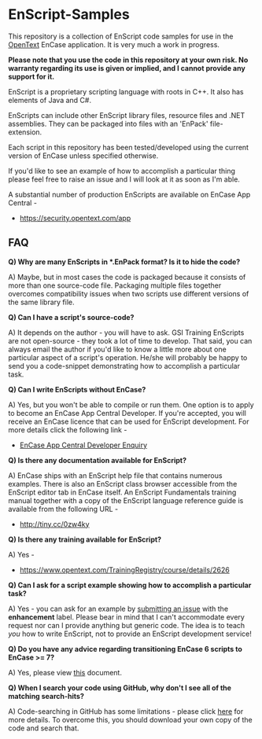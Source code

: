 # EnScript-Samples
This repository is a collection of EnScript code samples for use in the [OpenText](https://www.opentext.com/products-and-solutions/products/security) EnCase application. It is very much a work in progress.

**Please note that you use the code in this repository at your own risk. No warranty regarding its use is given or implied, and I cannot provide any support for it.**

EnScript is a proprietary scripting language with roots in C++. It also has elements of Java and C#.

EnScripts can include other EnScript library files, resource files and .NET assemblies. They can be packaged into files with an 'EnPack' file-extension.

Each script in this repository has been tested/developed using the current version of EnCase unless specified otherwise.

If you'd like to see an example of how to accomplish a particular thing please feel free to raise an issue and I will look at it as soon as I'm able.

A substantial number of production EnScripts are available on EnCase App Central -

* https://security.opentext.com/app

## FAQ
__Q) Why are many EnScripts in *.EnPack format? Is it to hide the code?__

A) Maybe, but in most cases the code is packaged because it consists of more than one source-code file. Packaging multiple files together overcomes compatibility issues when two scripts use different versions of the same library file.

__Q) Can I have a script's source-code?__

A) It depends on the author - you will have to ask. GSI Training EnScripts are not open-source - they took a lot of time to develop. That said, you can always email the author if you'd like to know a little more about one particular aspect of a script's operation. He/she will probably be happy to send you a code-snippet demonstrating how to accomplish a particular task.

__Q) Can I write EnScripts without EnCase?__

A) Yes, but you won't be able to compile or run them. One option is to apply to become an EnCase App Central Developer. If you're accepted, you will receive an EnCase licence that can be used for EnScript development. For more details click the following link -

* [EnCase App Central Developer Enquiry](mailto:encasetraining@opentext.com?subject=Becoming%20an%20EnCase%20App%20Central%20Developer)

__Q) Is there any documentation available for EnScript?__

A) EnCase ships with an EnScript help file that contains numerous examples. There is also an EnScript class browser accessible from the EnScript editor tab in EnCase itself. An EnScript Fundamentals training manual together with a copy of the EnScript language reference guide is available from the following URL -

* http://tiny.cc/0zw4ky

__Q) Is there any training available for EnScript?__

A) Yes - 

* https://www.opentext.com/TrainingRegistry/course/details/2626

__Q) Can I ask for a script example showing how to accomplish a particular task?__

A) Yes - you can ask for an example by [submitting an issue](https://github.com/sdckey/EnScript-Samples/issues) with the **enhancement** label. Please bear in mind that I can't accommodate every request nor can I provide anything but generic code. The idea is to teach *you* how to write EnScript, not to provide an EnScript development service!

__Q) Do you have any advice regarding transitioning EnCase 6 scripts to EnCase >= 7?__

A) Yes, please view [this](https://github.com/sdckey/EnScript-Samples/blob/master/24%20-%20Transitioning%20From%20EnCase%206/EnScript%20Changes%20From%20EnCase%20V6%20to%20EnCase%20V7%20(V3).pdf) document.

__Q) When I search your code using GitHub, why don't I see all of the matching search-hits?__

A) Code-searching in GitHub has some limitations - please click [here](https://docs.github.com/en/search-github/searching-on-github/searching-code#considerations-for-code-search) for more details. To overcome this, you should download your own copy of the code and search that.
